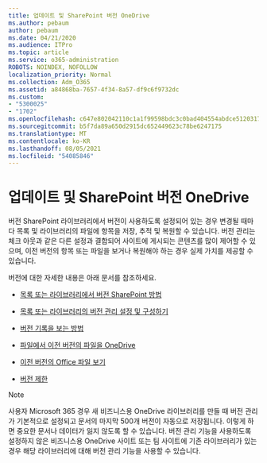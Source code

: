 ```yaml
---
title: 업데이트 및 SharePoint 버전 OneDrive
ms.author: pebaum
author: pebaum
ms.date: 04/21/2020
ms.audience: ITPro
ms.topic: article
ms.service: o365-administration
ROBOTS: NOINDEX, NOFOLLOW
localization_priority: Normal
ms.collection: Adm_O365
ms.assetid: a84868ba-7657-4f34-8a57-df9c6f9732dc
ms.custom:
- "5300025"
- "1702"
ms.openlocfilehash: c647e802042110c1a1f99598bdc3c0bad404554abdce5120317fdbf00f7dca4d
ms.sourcegitcommit: b5f7da89a650d2915dc652449623c78be6247175
ms.translationtype: MT
ms.contentlocale: ko-KR
ms.lasthandoff: 08/05/2021
ms.locfileid: "54085846"
---
```

# <a name="versioning-in-sharepoint-and-onedrive"></a>업데이트 및 SharePoint 버전 OneDrive 


버전 SharePoint 라이브러리에서 버전이 사용하도록 설정되어 있는 경우 변경될 때마다 목록 및 라이브러리의 파일에 항목을 저장, 추적 및 복원할 수 있습니다. 버전 관리는 체크 아웃과 같은 다른 설정과 결합되어 사이트에 게시되는 콘텐츠를 많이 제어할 수 있으며, 이전 버전의 항목 또는 파일을 보거나 복원해야 하는 경우 실제 가치를 제공할 수 있습니다.

버전에 대한 자세한 내용은 아래 문서를 참조하세요.

- [목록 또는 라이브러리에서 버전 SharePoint 방법](https://support.office.com/article/how-does-versioning-work-in-a-sharepoint-list-or-library-0f6cd105-974f-44a4-aadb-43ac5bdfd247)

- [목록 또는 라이브러리의 버전 관리 설정 및 구성하기](https://support.office.com/article/enable-and-configure-versioning-for-a-list-or-library-1555d642-23ee-446a-990a-bcab618c7a37?ocmsassetID=HA102772148&amp;CTT=3&amp;CorrelationId=52441bb1-a619-4375-89d5-19d28769890f)

- [버전 기록을 보는 방법](https://support.office.com/article/View-the-version-history-of-an-item-or-file-in-a-list-or-library-53262060-5092-424D-A50B-C798B0EC32B1)

- [파일에서 이전 버전의 파일을 OneDrive](https://support.office.com/article/restore-a-previous-version-of-a-file-in-onedrive-159cad6d-d76e-4981-88ef-de6e96c93893)

- [이전 버전의 Office 파일 보기](https://support.office.com/article/view-previous-versions-of-office-files-5c1e076f-a9c9-41b8-8ace-f77b9642e2c2)

- [버전 제한](https://docs.microsoft.com/office365/servicedescriptions/sharepoint-online-service-description/sharepoint-online-limits)

>[!Note] 
>사용자 Microsoft 365 경우 새 비즈니스용 OneDrive 라이브러리를 만들 때 버전 관리가 기본적으로 설정되고 문서의 마지막 500개 버전이 자동으로 저장됩니다. 이렇게 하면 중요한 문서나 데이터가 잃지 않도록 할 수 있습니다. 버전 관리 기능을 사용하도록 설정하지 않은 비즈니스용 OneDrive 사이트 또는 팀 사이트에 기존 라이브러리가 있는 경우 해당 라이브러리에 대해 버전 관리 기능을 사용할 수 있습니다.



